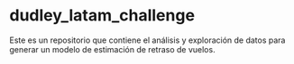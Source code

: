 # dudley_latam_challenge
Este es un repositorio que contiene el análisis y exploración de datos para generar un modelo de estimación de retraso de vuelos.
